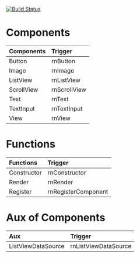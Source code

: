 [![Build Status](https://travis-ci.org/Dssdiego/react-native-components.svg?branch=master)](https://travis-ci.org/Dssdiego/react-native-components)

# Components

| Components    | Trigger     |
| :-------------| :------------- |
| Button| rnButton       |
| Image| rnImage|
| ListView| rnListView|
| ScrollView | rnScrollView |
| Text| rnText |
| TextInput | rnTextInput |
| View| rnView|

# Functions

| Functions   | Trigger             |
| :---------  | :-------------      |
| Constructor | rnConstructor       |
| Render      | rnRender            |
| Register    | rnRegisterComponent |

# Aux of Components

| Aux                | Trigger              |
| :-------------     | :------------------- |
| ListViewDataSource | rnListViewDataSource |
